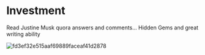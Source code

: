 # Investment
Read Justine Musk quora answers and comments... Hidden Gems and great writing ability

![fd3ef32e515aaf69889faceaf41d2878](https://user-images.githubusercontent.com/80386070/184858704-baf7e673-fb84-410b-9fdb-253b63a185f7.jpg)
